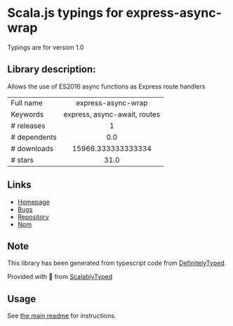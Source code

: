 
# Scala.js typings for express-async-wrap

Typings are for version 1.0

## Library description:
Allows the use of ES2016 async functions as Express route handlers

|                    |                 |
| ------------------ | :-------------: |
| Full name          | express-async-wrap |
| Keywords           | express, async-await, routes |
| # releases         | 1 |
| # dependents       | 0.0 |
| # downloads        | 15966.333333333334 |
| # stars            | 31.0 |

## Links
- [Homepage](https://github.com/Greenfields/express-async-wrap#readme)
- [Bugs](https://github.com/Greenfields/express-async-wrap/issues)
- [Repository](https://github.com/Greenfields/express-async-wrap)
- [Npm](https://www.npmjs.com/package/express-async-wrap)
    


## Note
This library has been generated from typescript code from [DefinitelyTyped](https://definitelytyped.org).

Provided with :purple_heart: from [ScalablyTyped](https://github.com/oyvindberg/ScalablyTyped)

## Usage
See [the main readme](../../readme.md) for instructions.


